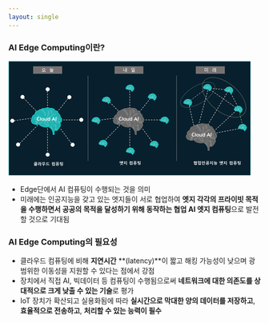 ```yaml
---
layout: single
---
```




### AI Edge Computing이란?

![edge_computing](../../assets/img/edge/edge_computing.png)

- Edge단에서 AI 컴퓨팅이 수행되는 것을 의미
- 미래에는 인공지능을 갖고 있는 엣지들이 서로 협업하여 **엣지 각각의 프라이빗 목적을 수행하면서 공공의 목적을 달성하기 위해 동작하는 협업 AI 엣지 컴퓨팅**으로 발전할 것으로 기대됨





### AI Edge Computing의 필요성

- 클라우드 컴퓨팅에 비해 **지연시간** **(latency)**이 짧고 해킹 가능성이 낮으며 광범위한 이동성을 지원할 수 있다는 점에서 강점
- 장치에서 직접 AI, 빅데이터 등 컴퓨팅이 수행됨으로써 **네트워크에 대한 의존도를 상대적으로 크게 낮출 수 있는 기술**로 평가
- IoT 장치가 확산되고 실용화됨에 따라 **실시간으로 막대한 양의 데이터를 저장하고**, **효율적으로 전송하고**, **처리할 수 있는 능력이 필수**

